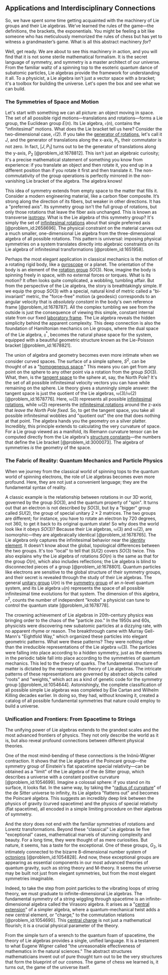 ## Applications and Interdisciplinary Connections

So, we have spent some time getting acquainted with the machinery of Lie groups and their Lie algebras. We’ve learned the rules of the game—the definitions, the brackets, the exponentials. You might be feeling a bit like someone who has meticulously memorized the rules of chess but has yet to witness a grandmaster’s game. What is all this abstract machinery *for*?

Well, get ready. We are about to see this machinery in action, and you will find that it is not some sterile mathematical formalism. It is the secret language of symmetry, and symmetry is a master architect of our universe. From the familiar waltz of a spinning top to the esoteric quantum dance of subatomic particles, Lie algebras provide the framework for understanding it all. To a physicist, a Lie algebra isn't just a vector space with a bracket; it's a toolbox for building the universe. Let's open the box and see what we can build.

### The Symmetries of Space and Motion

Let's start with something we can all picture: an object moving in space. The set of all possible rigid motions—translations and rotations—forms a Lie group, the Euclidean group $E(n)$. Its Lie algebra, $\mathfrak{e}(n)$, contains the "infinitesimal" motions. What does the Lie bracket tell us here? Consider the two-dimensional case, $\mathfrak{e}(2)$. If you take the [generator of rotations](@article_id:153798), let's call it $J$, and the generator of translations along the x-axis, $P_1$, their commutator is not zero. In fact, $[J, P_1]$ turns out to be the generator of translations along the y-axis, $P_2$ [@problem_id:1678812]. This isn't just an algebraic curiosity; it's a precise mathematical statement of something you know from experience: if you translate an object and then rotate it, you end up in a different position than if you rotate it first and then translate it. The non-commutativity of the group operations is perfectly mirrored in the non-vanishing Lie bracket of the algebra. The algebra knows!

This idea of symmetry extends from empty space to the matter that fills it. Consider a modern engineering material, like a carbon fiber composite. It’s strong along the direction of its fibers, but weaker in other directions. It has a "preferred axis". Its symmetry group isn't the full group of rotations, but only those rotations that leave the fiber axis unchanged. This is known as transverse [isotropy](@article_id:158665). What is the Lie algebra of this symmetry group? It's simply the set of [infinitesimal rotations](@article_id:166141) about that single preferred axis [@problem_id:2658696]. The physical constraint on the material carves out a much smaller, one-dimensional Lie algebra from the three-dimensional algebra of all possible rotations. This pattern is universal: imposing physical symmetries on a system translates directly into algebraic constraints on its Lie algebra of infinitesimal transformations [@problem_id:1651958].

Perhaps the most elegant application in classical mechanics is the motion of a rotating rigid body, like a [gyroscope](@article_id:172456) or a planet. The orientation of the body is an element of the [rotation group](@article_id:203918) $SO(3)$. Now, imagine the body is spinning freely in space, with no external forces or torques. What is its motion? It often looks quite complicated, a wobbling, tumbling affair. But from the perspective of the Lie algebra, the story is breathtakingly simple. If we equip the group $SO(3)$ with a special, natural kind of metric called a "bi-invariant" metric, the "force-free" motion (a geodesic) corresponds to an angular velocity that is *absolutely constant* in the body's own reference frame [@problem_id:1678787]. All the complex tumbling we see from the outside is just the consequence of viewing this simple, constant internal state from our fixed [laboratory frame](@article_id:166497). The Lie algebra reveals the hidden simplicity behind the apparent complexity. This deep connection is also the foundation of Hamiltonian mechanics on Lie groups, where the dual space of the Lie algebra, $\mathfrak{g}^*$, becomes the natural phase space for the system, equipped with a beautiful geometric structure known as the Lie-Poisson bracket [@problem_id:1678821].

The union of algebra and geometry becomes even more intimate when we consider curved spaces. The surface of a simple sphere, $S^2$, can be thought of as a "[homogeneous space](@article_id:159142)." This means you can get from any point on the sphere to any other point via a rotation from the group $SO(3)$. What, then, is the [tangent space](@article_id:140534) to the sphere at, say, the North Pole? It's the set of all possible infinitesimal velocity vectors you can have while remaining on the sphere. Lie theory gives a stunningly simple answer: the tangent space is just the quotient of the Lie algebras, $\mathfrak{so}(3)/\mathfrak{so}(2)$ [@problem_id:1678776]. Here, $\mathfrak{so}(3)$ represents all possible [infinitesimal rotations](@article_id:166141), while $\mathfrak{so}(2)$ represents the [infinitesimal rotations](@article_id:166141) around the z-axis that *leave the North Pole fixed*. So, to get the tangent space, you take all possible infinitesimal wobbles and "quotient out" the one that does nothing at that point. The algebra hands you the geometry on a silver platter. Incredibly, this principle extends to calculating the very curvature of space. For a Lie group viewed as a manifold, its Riemann curvature tensor can be computed directly from the Lie algebra's [structure constants](@article_id:157466)—the numbers that define the Lie bracket [@problem_id:3000073]. The algebra of symmetries *is* the geometry of the space.

### The Fabric of Reality: Quantum Mechanics and Particle Physics

When we journey from the classical world of spinning tops to the quantum world of spinning electrons, the role of Lie algebras becomes even more profound. Here, they are not just a convenient language; they are the fundamental syntax of reality.

A classic example is the relationship between rotations in our 3D world, governed by the group $SO(3)$, and the quantum property of "spin". It turns out that an electron is not described by $SO(3)$, but by a "bigger" group called $SU(2)$, the group of special unitary $2 \times 2$ matrices. The two groups are different; for instance, you have to rotate an electron by 720 degrees, not 360, to get it back to its original quantum state! So why does the world look like it obeys $SO(3)$? Because their Lie algebras, $\mathfrak{so}(3)$ and $\mathfrak{su}(2)$, are isomorphic—they are algebraically identical [@problem_id:1678765]. The Lie algebra only captures the infinitesimal behavior near the [identity element](@article_id:138827). It doesn't know about the global, topological differences between the two groups. It's too "local" to tell that $SU(2)$ covers $SO(3)$ twice. This also explains why the Lie algebra of rotations $SO(n)$ is the same as that for the group $O(n)$, which also includes reflections; the Lie algebra is blind to disconnected pieces of a group [@problem_id:1678801]. Quantum particles like electrons are sensitive to the global structure of their symmetry groups, and their secret is revealed through the study of their Lie algebras. The general [unitary group](@article_id:138108) $U(n)$ is the [symmetry group](@article_id:138068) of an $n$-level quantum system, and its Lie algebra $\mathfrak{u}(n)$ represents the space of all possible infinitesimal time evolutions for that system. The dimension of this algebra, $n^2$, counts the number of independent "knobs" a physicist can tune to control the quantum state [@problem_id:1678778].

The crowning achievement of Lie algebras in 20th-century physics was bringing order to the chaos of the "particle zoo." In the 1950s and 60s, physicists were discovering new subatomic particles at a dizzying rate, with no apparent rhyme or reason. The breakthrough came with Murray Gell-Mann's "Eightfold Way," which organized these particles into elegant geometric patterns. What were these patterns? They were nothing other than the irreducible representations of the Lie algebra $\mathfrak{su}(3)$. The particles were falling into place according to a hidden symmetry, just as the elements in the periodic table fall into place according to the symmetries of quantum mechanics. This led to the theory of quarks. The fundamental structure of matter is dictated by the representation theory of Lie algebras. The intricate patterns of these representations are governed by abstract objects called "roots" and "weights," which act as a kind of genetic code for the symmetry group [@problem_id:1054644]. Astonishingly, the complete classification of all possible simple Lie algebras was completed by Élie Cartan and Wilhelm Killing decades earlier. In doing so, they had, without knowing it, created a catalog of all possible fundamental symmetries that nature could employ to build a universe.

### Unification and Frontiers: From Spacetime to Strings

The unifying power of Lie algebras extends to the grandest scales and the most advanced frontiers of physics. They not only describe the world as it is, but also reveal profound connections between different physical theories.

One of the most mind-bending of these connections is the Inönü-Wigner contraction. It shows that the Lie algebra of the Poincaré group—the symmetry group of Einstein's flat spacetime special relativity—can be obtained as a "limit" of the Lie algebra of the de Sitter group, which describes a universe with a constant positive curvature [@problem_id:1054699]. Imagine a colossal sphere: if you stand on its surface, it looks flat. In the same way, by taking the "[radius of curvature](@article_id:274196)" of the de Sitter universe to infinity, its Lie algebra "flattens out" and becomes the Poincaré algebra. This suggests an incredibly deep link between the physics of gravity (curved spacetime) and the physics of special relativity (flat spacetime), all encoded in a simple limiting procedure on their algebras of symmetry.

And the story does not end with the familiar symmetries of rotations and Lorentz transformations. Beyond these "classical" Lie algebras lie five "exceptional" cases, mathematical marvels of stunning complexity and beauty. For a long time, they were thought of as mere curiosities. But nature, it seems, has a taste for the exceptional. One of these groups, $G_2$, is intimately connected to the bizarre 8-dimensional number system of [octonions](@article_id:183726) [@problem_id:1054828]. And now, these exceptional groups are appearing as essential components in our most advanced theories of quantum gravity, such as string theory and M-theory. It seems the universe may be built not just from elegant symmetries, but from the most elegant symmetries imaginable.

Indeed, to take the step from point particles to the vibrating loops of string theory, we must graduate to infinite-dimensional Lie algebras. The fundamental symmetry of a string wiggling through spacetime is an infinite-dimensional algebra called the Virasoro algebra. It arises as a "[central extension](@article_id:143210)" of a simpler algebra, where a quantum-mechanical twist adds a new central element, or "charge," to the commutation relations [@problem_id:1054690]. This [central charge](@article_id:141579) is not just a mathematical flourish; it is a crucial physical parameter of the theory.

From the simple turn of a wrench to the quantum foam of spacetime, the theory of Lie algebras provides a single, unified language. It is a testament to what Eugene Wigner called "the unreasonable effectiveness of mathematics in the natural sciences." The abstract structures mathematicians invent out of pure thought turn out to be the very structures that form the blueprint of our cosmos. The game of chess we learned is, it turns out, the game of the universe itself.